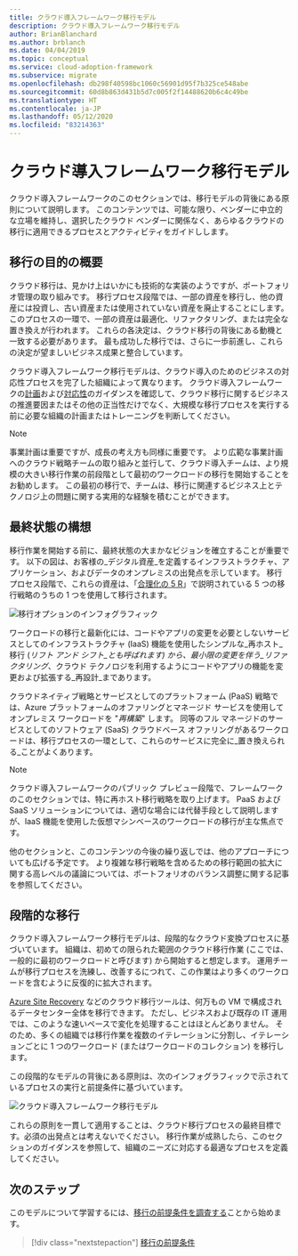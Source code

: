 ```yaml
---
title: クラウド導入フレームワーク移行モデル
description: クラウド導入フレームワーク移行モデル
author: BrianBlanchard
ms.author: brblanch
ms.date: 04/04/2019
ms.topic: conceptual
ms.service: cloud-adoption-framework
ms.subservice: migrate
ms.openlocfilehash: db298f40598bc1060c56901d95f7b325ce548abe
ms.sourcegitcommit: 60d8b863d431b5d7c005f2f14488620b6c4c49be
ms.translationtype: HT
ms.contentlocale: ja-JP
ms.lasthandoff: 05/12/2020
ms.locfileid: "83214363"
---
```

# <a name="cloud-adoption-framework-migration-model"></a>クラウド導入フレームワーク移行モデル

クラウド導入フレームワークのこのセクションでは、移行モデルの背後にある原則について説明します。 このコンテンツでは、可能な限り、ベンダーに中立的な立場を維持し、選択したクラウド ベンダーに関係なく、あらゆるクラウドの移行に適用できるプロセスとアクティビティをガイドしします。

## <a name="understand-migration-motivations"></a>移行の目的の概要

クラウド移行は、見かけ上はいかにも技術的な実装のようですが、ポートフォリオ管理の取り組みです。 移行プロセス段階では、一部の資産を移行し、他の資産には投資し、古い資産または使用されていない資産を廃止することにします。 このプロセスの一環で、一部の資産は最適化、リファクタリング、または完全な置き換えが行われます。 これらの各決定は、クラウド移行の背後にある動機と一致する必要があります。 最も成功した移行では、さらに一歩前進し、これらの決定が望ましいビジネス成果と整合しています。

クラウド導入フレームワーク移行モデルは、クラウド導入のためのビジネスの対応性プロセスを完了した組織によって異なります。 クラウド導入フレームワークの[計画](../../strategy/index.md)および[対応性](../../ready/index.md)のガイダンスを確認して、クラウド移行に関するビジネスの推進要因またはその他の正当性だけでなく、大規模な移行プロセスを実行する前に必要な組織の計画またはトレーニングを判断してください。

> [!NOTE]
> 事業計画は重要ですが、成長の考え方も同様に重要です。 より広範な事業計画へのクラウド戦略チームの取り組みと並行して、クラウド導入チームは、より規模の大きい移行作業の前段階として最初のワークロードの移行を開始することをお勧めします。 この最初の移行で、チームは、移行に関連するビジネス上とテクノロジ上の問題に関する実用的な経験を積むことができます。

## <a name="envision-an-end-state"></a>最終状態の構想

移行作業を開始する前に、最終状態の大まかなビジョンを確立することが重要です。 以下の図は、お客様の_デジタル資産_を定義するインフラストラクチャ、アプリケーション、およびデータのオンプレミスの出発点を示しています。 移行プロセス段階で、これらの資産は、「[合理化の 5 R](../../digital-estate/5-rs-of-rationalization.md)」で説明されている 5 つの移行戦略のうちの 1 つを使用して移行されます。

![移行オプションのインフォグラフィック](../../_images/migrate/migration-options.png)

ワークロードの移行と最新化には、コードやアプリの変更を必要としないサービスとしてのインフラストラクチャ (IaaS) 機能を使用したシンプルな_再ホスト_移行 (_リフト アンド シフト_とも呼ばれます) から、最小限の変更を伴う_リファクタリング_、クラウド テクノロジを利用するようにコードやアプリの機能を変更および拡張する_再設計_まであります。

クラウドネイティブ戦略とサービスとしてのプラットフォーム (PaaS) 戦略では、Azure プラットフォームのオファリングとマネージド サービスを使用してオンプレミス ワークロードを "_再構築_" します。 同等のフル マネージドのサービスとしてのソフトウェア (SaaS) クラウドベース オファリングがあるワークロードは、移行プロセスの一環として、これらのサービスに完全に_置き換えられる_ことがよくあります。

> [!NOTE]
> クラウド導入フレームワークのパブリック プレビュー段階で、フレームワークのこのセクションでは、特に再ホスト移行戦略を取り上げます。 PaaS および SaaS ソリューションについては、適切な場合には代替手段として説明しますが、IaaS 機能を使用した仮想マシンベースのワークロードの移行が主な焦点です。
>
> 他のセクションと、このコンテンツの今後の繰り返しでは、他のアプローチについても広げる予定です。 より複雑な移行戦略を含めるための移行範囲の拡大に関する高レベルの議論については、ポートフォリオのバランス調整に関する記事を参照してください。

## <a name="incremental-migration"></a>段階的な移行

クラウド導入フレームワーク移行モデルは、段階的なクラウド変換プロセスに基づいています。 組織は、初めての限られた範囲のクラウド移行作業 (ここでは、一般的に最初のワークロードと呼びます) から開始すると想定します。 運用チームが移行プロセスを洗練し、改善するにつれて、この作業はより多くのワークロードを含むように反復的に拡大されます。

[Azure Site Recovery](https://docs.microsoft.com/azure/site-recovery/site-recovery-overview) などのクラウド移行ツールは、何万もの VM で構成されるデータセンター全体を移行できます。 ただし、ビジネスおよび既存の IT 運用では、このような速いペースで変化を処理することはほとんどありません。 そのため、多くの組織では移行作業を複数のイテレーションに分割し、イテレーションごとに 1 つのワークロード (またはワークロードのコレクション) を移行します。

この段階的なモデルの背後にある原則は、次のインフォグラフィックで示されているプロセスの実行と前提条件に基づいています。

![クラウド導入フレームワーク移行モデル](../../_images/migrate/methodology.png)

これらの原則を一貫して適用することは、クラウド移行プロセスの最終目標です。必須の出発点とは考えないでください。 移行作業が成熟したら、このセクションのガイダンスを参照して、組織のニーズに対応する最適なプロセスを定義してください。

## <a name="next-steps"></a>次のステップ

このモデルについて学習するには、[移行の前提条件を調査する](./prerequisites/index.md)ことから始めます。

> [!div class="nextstepaction"]
> [移行の前提条件](./prerequisites/index.md)

